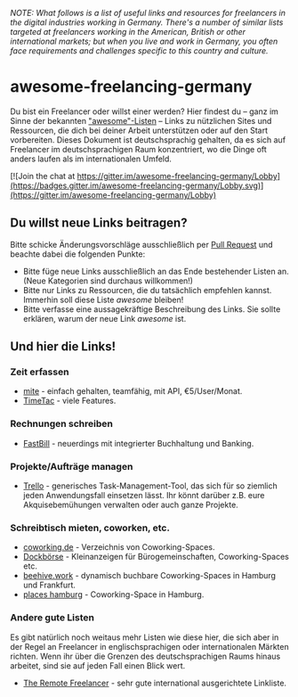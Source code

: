 _NOTE: What follows is a list of useful links and resources for freelancers in the digital industries working in Germany. There's a number of similar lists targeted at freelancers working in the American, British or other international markets; but when you live and work in Germany, you often face requirements and challenges specific to this country and culture._


# awesome-freelancing-germany

Du bist ein Freelancer oder willst einer werden? Hier findest du &ndash; ganz im Sinne der bekannten ["awesome"-Listen](https://awesome.re/) &ndash; Links zu nützlichen Sites und Ressourcen, die dich bei deiner Arbeit unterstützen oder auf den Start vorbereiten. Dieses Dokument ist deutschsprachig gehalten, da es sich auf Freelancer im deutschsprachigen Raum konzentriert, wo die Dinge oft anders laufen als im internationalen Umfeld.

[![Join the chat at https://gitter.im/awesome-freelancing-germany/Lobby](https://badges.gitter.im/awesome-freelancing-germany/Lobby.svg)](https://gitter.im/awesome-freelancing-germany/Lobby)

## Du willst neue Links beitragen?

Bitte schicke Änderungsvorschläge ausschließlich per [Pull Request](https://help.github.com/articles/about-pull-requests/) und beachte dabei die folgenden Punkte:

- Bitte füge neue Links ausschließlich an das Ende bestehender Listen an. (Neue Kategorien sind durchaus willkommen!)
- Bitte nur Links zu Ressourcen, die du tatsächlich empfehlen kannst. Immerhin soll diese Liste _awesome_ bleiben!
- Bitte verfasse eine aussagekräftige Beschreibung des Links. Sie sollte erklären, warum der neue Link _awesome_ ist.

## Und hier die Links!

### Zeit erfassen

- [mite](https://mite.yo.lk/) - einfach gehalten, teamfähig, mit API, €5/User/Monat.
- [TimeTac](https://www.timetac.com/) - viele Features.


### Rechnungen schreiben

- [FastBill](https://www.fastbill.com/) - neuerdings mit integrierter Buchhaltung und Banking.


### Projekte/Aufträge managen

- [Trello](https://trello.com/) - generisches Task-Management-Tool, das sich für so ziemlich jeden Anwendungsfall einsetzen lässt. Ihr könnt darüber z.B. eure Akquisebemühungen verwalten oder auch ganze Projekte.


### Schreibtisch mieten, coworken, etc.

- [coworking.de](https://www.coworking.de/) - Verzeichnis von Coworking-Spaces.
- [Dockbörse](http://www.dockboerse.de/) - Kleinanzeigen für Bürogemeinschaften, Coworking-Spaces etc.
- [beehive.work](https://www.beehive.work/) - dynamisch buchbare Coworking-Spaces in Hamburg und Frankfurt.
- [places hamburg](http://www.places-hamburg.de/) - Coworking-Space in Hamburg.

### Andere gute Listen

Es gibt natürlich noch weitaus mehr Listen wie diese hier, die sich aber in der Regel an Freelancer in englischsprachigen oder internationalen Märkten richten. Wenn ihr über die Grenzen des deutschsprachigen Raums hinaus arbeitet, sind sie auf jeden Fall einen Blick wert.

- [The Remote Freelancer](https://github.com/engineerapart/TheRemoteFreelancer) - sehr gute international ausgerichtete Linkliste.
